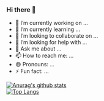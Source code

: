 ### Hi there 👋

- 🔭 I’m currently working on ...
- 🌱 I’m currently learning ...
- 👯 I’m looking to collaborate on ...
- 🤔 I’m looking for help with ...
- 💬 Ask me about ...
- 📫 How to reach me: ...
- 😄 Pronouns: ...
- ⚡ Fun fact: ...

[![Anurag's github stats](https://github-readme-stats.vercel.app/api?username=DakaoBit&theme=gruvbox)](https://github.com/DakaoBit/github-readme-stats)  
[![Top Langs](https://github-readme-stats.vercel.app/api/top-langs/?username=DakaoBit&layout=compact&theme=gruvbox)](https://github.com/DakaoBit/github-readme-stats)
